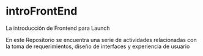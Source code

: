 # introFrontEnd
La introducción de Frontend para Launch 

En este Repositorio se encuentra una serie de actividades relacionadas con la toma de requerimientos, diseño de interfaces y experiencia de usuario
